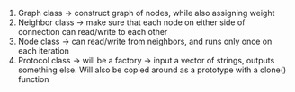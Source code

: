 1. Graph class -> construct graph of nodes, while also assigning weight
2. Neighbor class -> make sure that each node on either side of connection can read/write to each other
3. Node class -> can read/write from neighbors, and runs only once on each iteration
4. Protocol class -> will be a factory -> input a vector of strings, outputs something else. Will also be copied around as a prototype
                     with a clone() function
